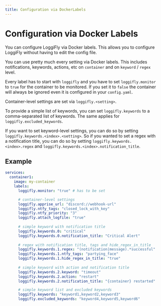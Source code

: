 ```yaml
---
title: Configuration via DockerLabels
---
```


# Configuration via Docker Labels

You can configure LoggiFly via Docker labels. This allows you to configure LoggiFly without having to edit the config file.

You can use pretty much every setting via Docker labels. This includes notifications, keywords, actions, etc on `container` and on `keyword` / `regex` level.


Every label has to start with `loggifly` and you have to set `loggifly.monitor` to `true` for the container to be monitored. If you set it to `false` the container will always be ignored even it is configured in your `config.yaml`.

Container-level settings are set via `loggifly.<setting>`. 

To provide a simple list of keywords, you can set `loggifly.keywords` to a comma-separated list of keywords. The same applies for `loggifly.excluded_keywords`.

If you want to set keyword-level settings, you can do so by setting `loggifly.keywords.<index>.<setting>`. 
So if you wanted to set a regex with a notification title, you can do so by setting `loggifly.keywords.<index>.regex` and `loggifly.keywords.<index>.notification_title`.

## Example

```yaml
services:
  container1:
    image: my-container
    labels:
      loggifly.monitor: "true" # has to be set

      # container-level settings
      loggifly.apprise_url: "discord://webhook-url"
      loggifly.ntfy_tags: "closed_lock_with_key"
      loggifly.ntfy_priority: "3"
      loggifly.attach_logfile: "true"
      
      # simple keyword with notification title
      loggifly.keywords.0: "critical" 
      loggifly.keywords.0.notification_title: "Critical Alert"
      
      # regex with notification title, tags and hide_regex_in_title
      loggifly.keywords.1.regex: "(notification|message).*successful" 
      loggifly.keywords.1.ntfy_tags: "partying_face"
      loggifly.keywords.1.hide_regex_in_title: "true"
      
      # simple keyword with action and notification title
      loggifly.keywords.2.keyword: "timeout" 
      loggifly.keywords.2.action: "restart"
      loggifly.keywords.2.notification_title: "{container} restarted" 

      # simple keyword list and excluded keywords
      loggifly.keywords: "keyword1,keyword2,keyword3"
      loggifly.excluded_keywords: "keyword4,keyword5,keyword6"
